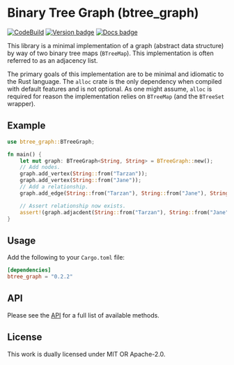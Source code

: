 # Binary Tree Graph (btree_graph)

[![CodeBuild]][CodeBuild]
[![Version badge]][crates.io]
[![Docs badge]][docs.rs]

[CodeBuild]: https://codebuild.us-east-1.amazonaws.com/badges?uuid=eyJlbmNyeXB0ZWREYXRhIjoieHhXM3oweUNEUEhLQmNvaytuRmZWRHV2UVEzMUk0akhyU0NyMi9hblhXcTBiVWp6bjQzNXlLRGJubGcwQUxFOHZNV01HcERNUnNZbm5NSG5yYWJia2pzPSIsIml2UGFyYW1ldGVyU3BlYyI6Iis2T2l2LzVjZGV6Mk1oVWIiLCJtYXRlcmlhbFNldFNlcmlhbCI6MX0%3D&branch=main
[Version badge]: https://img.shields.io/crates/v/btree_graph
[crates.io]: https://crates.io/crates/btree_graph
[Docs badge]: https://img.shields.io/badge/docs.rs-rustdoc-blue
[docs.rs]: https://docs.rs/btree_graph/

This library is a minimal implementation of a graph
(abstract data structure) by way of two binary tree maps
(`BTreeMap`). This implementation is often referred to as
an adjacency list.

The primary goals of this implementation are to be
minimal and idiomatic to the Rust language. The `alloc`
crate is the only dependency when compiled with default
features and is not optional. As one might assume, `alloc`
is required for reason the implementation relies on `BTreeMap`
(and the `BTreeSet` wrapper).

## Example
```rust
use btree_graph::BTreeGraph;

fn main() {
    let mut graph: BTreeGraph<String, String> = BTreeGraph::new();
    // Add nodes.
    graph.add_vertex(String::from("Tarzan"));
    graph.add_vertex(String::from("Jane"));
    // Add a relationship.
    graph.add_edge(String::from("Tarzan"), String::from("Jane"), String::from("Loves"));

    // Assert relationship now exists.
    assert!(graph.adjacdent(String::from("Tarzan"), String::from("Jane")));
}
```

## Usage

Add the following to your `Cargo.toml` file:
```toml
[dependencies]
btree_graph = "0.2.2"
```

## API

Please see the [API](src/graph/api.rs) for a full list of
available methods.

## License

This work is dually licensed under MIT OR Apache-2.0.
